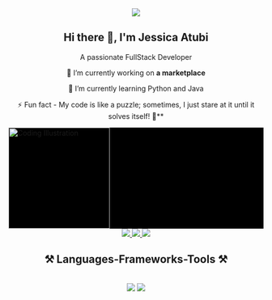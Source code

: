 

<div align="center">
  <img src="https://img.freepik.com/premium-photo/man-is-seated-front-two-computer-monitors-actively-engaged-work-office-desk-programmer-debugging-code-multiple-screens-ai-generated_538213-28095.jpg" />
<h2 align="center">  Hi there 👋, I'm Jessica Atubi </h2>
</div>


<p align="center">A passionate FullStack Developer </p>

 <div align="center">
 
 🔭 I’m currently working on **a marketplace**
 
 🌱 I’m currently learning Python and Java

⚡ Fun fact - My code is like a puzzle; sometimes, I just stare at it until it solves itself! 🤔**

 </div>

  <div style="background: black;">
    <img src="https://cdn3d.iconscout.com/3d/premium/thumb/programmer-doing-coding-3d-illustration-download-in-png-blend-fbx-gltf-file-formats--website-web-development-pack-crime-security-illustrations-10193071.png?f=webp" width="200" alt="Coding Illustration"  />
  </div>

  <div align="center"> 
  <a href="mailto:atubijessica78@gmail.com">
    <img src="https://img.shields.io/badge/Gmail-333333?style=for-the-badge&logo=gmail&logoColor=red" />
  </a>
  <a href="" target="_blank">
    <img src="https://img.shields.io/badge/LinkedIn-0077B5?style=for-the-badge&logo=linkedin&logoColor=white" target="_blank" />
  </a>
  <a href="" target="_blank">
     <img src="https://img.shields.io/badge/Portfolio-FF5722?style=for-the-badge&logo=todoist&logoColor=white" target="_blank" /> 
  </a>
</div>
<h2 align="center">⚒️ Languages-Frameworks-Tools ⚒️</h2>
<br/>
<div align="center">
    <img src="https://skillicons.dev/icons?i=react,bootstrap,mui,html,css,vscode,github,figma,tailwind,git" />
    <img src="https://skillicons.dev/icons?i=nodejs,python,javascript, express,firebase,mongodb,java,nextjs,mysql" /><br>
</div>

